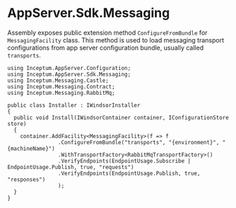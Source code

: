 # AppServer.Sdk.Messaging
Assembly exposes public extension method `ConfigureFromBundle` for `MessagingFacility` class. This method is used to load messaging transport configurations from app server configuration bundle, usually called `transports`.

```
using Inceptum.AppServer.Configuration;
using Inceptum.AppServer.Sdk.Messaging;
using Inceptum.Messaging.Castle;
using Inceptum.Messaging.Contract;
using Inceptum.Messaging.RabbitMq;

public class Installer : IWindsorInstaller
{
  public void Install(IWindsorContainer container, IConfigurationStore store)
  {
    container.AddFacility<MessagingFacility>(f => f
                .ConfigureFromBundle("transports", "{environment}", "{machineName}")
                .WithTransportFactory<RabbitMqTransportFactory>()
                .VerifyEndpoints(EndpointUsage.Subscribe | EndpointUsage.Publish, true, "requests")
                .VerifyEndpoints(EndpointUsage.Publish, true, "responses")
                );
  }
}
```
